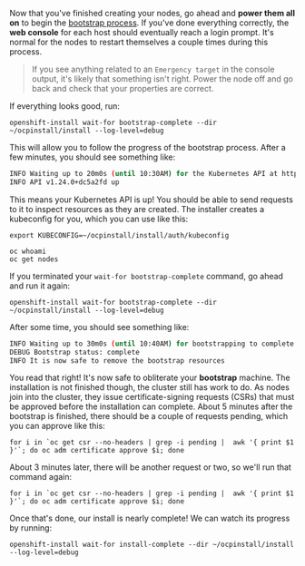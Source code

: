 Now that you've finished creating your nodes, go ahead and **power them all on** to begin the [bootstrap process](https://docs.openshift.com/container-platform/4.11/architecture/architecture-installation.html#installation-process_architecture-installation). If you've done everything correctly, the **web console** for each host should eventually reach a login prompt. It's normal for the nodes to restart themselves a couple times during this process. 
> If you see anything related to an `Emergency target` in the console output, it's likely that something isn't right. Power the node off and go back and check that your properties are correct.

If everything looks good, run:
```execute
openshift-install wait-for bootstrap-complete --dir ~/ocpinstall/install --log-level=debug
```

This will allow you to follow the progress of the bootstrap process. After a few minutes, you should see something like:
```bash
INFO Waiting up to 20m0s (until 10:30AM) for the Kubernetes API at https://api.dd4sw.dynamic.opentlc.com:6443... 
INFO API v1.24.0+dc5a2fd up 
```
This means your Kubernetes API is up! You should be able to send requests to it to inspect resources as they are created. The installer creates a kubeconfig for you, which you can use like this:
```execute
export KUBECONFIG=~/ocpinstall/install/auth/kubeconfig

oc whoami
oc get nodes
```

If you terminated your `wait-for bootstrap-complete` command, go ahead and run it again:
```execute
openshift-install wait-for bootstrap-complete --dir ~/ocpinstall/install --log-level=debug
```
After some time, you should see something like:
```bash
INFO Waiting up to 30m0s (until 10:40AM) for bootstrapping to complete... 
DEBUG Bootstrap status: complete                   
INFO It is now safe to remove the bootstrap resources 
```
You read that right! It's now safe to obliterate your **bootstrap** machine. The installation is not finished though, the cluster still has work to do. As nodes join into the cluster, they issue certificate-signing requests (CSRs) that must be approved before the installation can complete. About 5 minutes after the bootstrap is finished, there should be a couple of requests pending, which you can approve like this:
```execute
for i in `oc get csr --no-headers | grep -i pending |  awk '{ print $1 }'`; do oc adm certificate approve $i; done
```

About 3 minutes later, there will be another request or two, so we'll run that command again:
```execute
for i in `oc get csr --no-headers | grep -i pending |  awk '{ print $1 }'`; do oc adm certificate approve $i; done
```
Once that's done, our install is nearly complete! We can watch its progress by running:
```execute
openshift-install wait-for install-complete --dir ~/ocpinstall/install --log-level=debug
```
